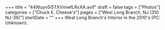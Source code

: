 +++
title = "44Wuyv5i5TXVmwfLRxXA.avif"
draft = false
tags = ["Photos"]
categories = ["Chuck E. Cheese's"]
pages = ["West Long Branch, NJ (310 NJ-36)"]
startDate = ""
+++
West Long Branch's Interior in the 2010's (PC: Unknown).

